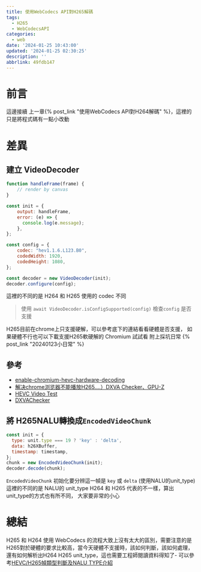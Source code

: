 ```yaml
---
title: 使用WebCodecs API對H265解碼
tags:
  - H265
  - WebCodecsAPI
categories:
  - web
date: '2024-01-25 10:43:00'
updated: '2024-01-25 02:30:25'
description: ''
abbrlink: 49fdb147
---
```

# 前言
這邊接續 上一章{% post_link  "使用WebCodecs API對H264解碼" %}，這裡的只是將程式碼有一點小改動

# 差異
## 建立 VideoDecoder
```javascript
function handleFrame(frame) {
	// render by canvas
}

const init = {
	output: handleFrame,
	error: (e) => {
	  console.log(e.message);
	},
};

const config = {
	codec: "hev1.1.6.L123.B0",
	codedWidth: 1920,
	codedHeight: 1080,
};

const decoder = new VideoDecoder(init);
decoder.configure(config);
```
這裡的不同的是  H264 和 H265 使用的 codec 不同
> 使用 `await VideoDecoder.isConfigSupported(config)`
> 檢查`config` 是否支援
 <!-- more -->
 
H265目前在chrome上只支援硬解，可以參考底下的連結看看硬體是否支援，
如果硬體不行也可以下載支援H265軟硬解的 Chromium 試試看
附上採坑日常 {% post_link  "20240123小日常" %}
## 參考
- [enable-chromium-hevc-hardware-decoding](https://github.com/StaZhu/enable-chromium-hevc-hardware-decoding)
- [解决chrome浏览器不能播放H265....）DXVA Checker、GPU-Z](https://blog.csdn.net/Dontla/article/details/132752490?utm_medium=distribute.pc_relevant.none-task-blog-2~default~baidujs_baidulandingword~default-1-132752490-blog-135105844.235^v40^pc_relevant_anti_vip&spm=1001.2101.3001.4242.2&utm_relevant_index=4)
- [HEVC Video Test](https://codepen.io/danm8675123/pen/abNavqG)
- [DXVAChecker](https://bluesky-soft.com/en/DXVAChecker.html)

## 將 H265NALU轉換成`EncodedVideoChunk`
``` javascript
const init = {
  type: unit.type === 19 ? 'key' : 'delta',
  data: h26XBuffer,
  timestamp: timestamp,
};
chunk = new EncodedVideoChunk(init);
decoder.decode(chunk);
```
`EncodedVideoChunk` 初始化要分辨這一幀是 `key` 或 `delta` (使用NALU的unit_type)
這裡的不同的是 NALU的 unit_type H264 和 H265 代表的不一樣，算出unit_type的方式也有所不同，
大家要非常的小心

# 總結
H265 和 H264 使用 WebCodecs 的流程大致上沒有太大的區別，需要注意的是H265對於硬體的要求比較高，當今天硬體不支援時，該如何判斷，該如何處理，還有如何解析出H264 H265 unit_type，這也需要工程師閱讀資料得知了- 可以參考[HEVC/H265幀類型判斷及NALU TYPE介紹](https://www.twblogs.net/a/5c6d2817bd9eee5c86dcca4a)
